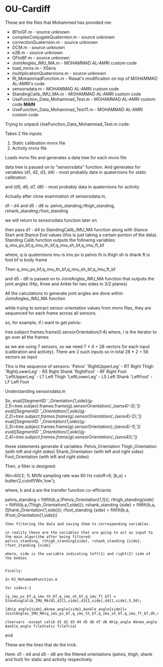 # OU-Cardiff

These are the files that Mohammed has provided me:

* BFtoGF.m - source unknown
* complexConjugateQuaternion.m - source unknown
* correctionQuaternion.m - source unknown
* DCM.m - source unknown
* e2B.m - source unknown
* GFtoBF.m - source unknown
* JointAngles_IMU_MA.m - MOHAMMAD AL-AMRI custom code
* load_mvnx.m - XSens
* multiplicationQuaternions.m - source unknown
* RI_MohammadFunction.m - Riasat's modificaiton on top of MOHAMMAD AL-AMRI's code
* sensorsdata.m - MOHAMMAD AL-AMRI custom code
* StandingCalib_IMU_MA.m - MOHAMMAD AL-AMRI custom code
* UseFunction_Data_Mohammad_Test.m - MOHAMMAD AL-AMRI custom code __MAIN__
* UseFunction_Data_Mohammad_Test11.m - MOHAMMAD AL-AMRI custom code


Trying to unpack UseFunction_Data_Mohammad_Test.m code:

Takes 2 file inputs:
1. Static calibration mvnx file
2. Activity mvnx file

Loads mvnx file and generates a data tree for each mvnx file

data tree is passed on to "sensorsdata" function. And generates for variables (d1, d2, d3, d4) - most probably data in quaternions for static calibration

and (d5, d6, d7, d8) - most probably data in quaternions for activity

Actually after close examination of sensorsdata.m,

d1 - d4 and d5 - d8 is:
pelvis_standing,rthigh_standing, rshank_standing,rfoot_standing

we will return to sensorsdata function later on

then pass d1 - d4 to StandingCalib_IMU_MA function along with Stance Start and Stance End values (this is just taking a certain portion of the data). Standing Calib function outputs the following variables:
q_imu_pv_bf,q_imu_th_bf,q_imu_sh_bf,q_imu_ft_bf

where,
q is quaternions
imu is imu
pv is pelvis
th is thigh
sh is shank
ft is foot
bf is body frame

Then 
q_imu_pv_bf,q_imu_th_bf,q_imu_sh_bf,q_imu_ft_bf

and d5 - d8 is passed on to JointAngles_IMU_MA function that outputs the joint angles (Hip, Knee and Ankle for two sides in 3/2 planes)

All the calculations to generate joint angles are done within JointAngles_IMU_MA function


while trying to extract sensor orientation values from mvnx files,
they are sequenced for each frame across all sensors.

so, for example,
if i want to get pelvis:

tree.subject.frames.frame(l).sensorOrientation(1:4)
where, l is the iterator to go over all the frames

as we are using 7 sensors, so we need 7 * 4 = 28 vectors for each input (calibration and activity). There are 2 such inputs so in total 28 * 2 = 56 vectors as input

This is the sequence of sensors:
'Pelvis'
'RightUpperLeg' - RT Right Thigh
'RightLowerLeg' - RS Right Shank
'RightFoot' - RF Right Foot
'LeftUpperLeg' - LT Left Thigh
'LeftLowerLeg' - LS Left Shank
'LeftFoot' - LF Left Foot


Understanding sensorsdata.m

So, 
eval([SegmentID '_Orientation{1,side}(g-2,1)=tree.subject.frames.frame(g).sensorOrientation(:,(sens*4)-3);'])
eval([SegmentID '_Orientation{1,side}(g-2,2)=tree.subject.frames.frame(g).sensorOrientation(:,(sens*4)-2);'])
eval([SegmentID '_Orientation{1,side}(g-2,3)=tree.subject.frames.frame(g).sensorOrientation(:,(sens*4)-1);'])
eval([SegmentID '_Orientation{1,side}(g-2,4)=tree.subject.frames.frame(g).sensorOrientation(:,(sens*4));'])

these statements generate 4 variables:
Pelvis_Orientation 
Thigh_Orientation (with left and right sides)
Shank_Orientation (with left and right sides)
Foot_Orientation (with left and right sides)

Then, a filter is designed:

Wn=60/2; % MVN sampling rate was 60 Hz
cutoff=6;
[b,a] = butter(2,cutoff/Wn,'low');

where, b and a are the transfer function co-efficients

   pelvis_standing = filtfilt(b,a,(Pelvis_Orientation{1,1}));
    rthigh_standing{side} = filtfilt(b,a,(Thigh_Orientation{1,side}));
    rshank_standing {side} = filtfilt(b,a,(Shank_Orientation{1,side}));
    rfoot_standing {side}  = filtfilt(b,a,(Foot_Orientation{1,side}))

    then filtering the data and saving them to corresponding variables.

    in reality these are the variables that are going to act as input to the main algorithm after being filtered:
    pelvis_standing, rthigh_standing{side}, rshank_standing {side}, rfoot_standing {side}

    where, side is the variable indicating left(1) and right(2) side of the bodies 


    Finally:

    In RI_MohammadFunction.m

    for side=1:2
    
    [q_imu_pv_bf,q_imu_th_bf,q_imu_sh_bf,q_imu_ft_bf] = StandingCalib_IMU_MA(d1,d2{1,side},d3{1,side},d4{1,side},5,50);
    
    [Ahip_angle{side},Aknee_angle{side},Aankle_angle{side}]= JointAngles_IMU_MA(q_imu_pv_bf,q_imu_th_bf,q_imu_sh_bf,q_imu_ft_bf,d5,d6{1,side},d7{1,side},d8{1,side},1);
    
    clearvars -except calib d1 d2 d3 d4 d5 d6 d7 d8 Ahip_angle Aknee_angle Aankle_angle fileStatic fileTrial
end

These are the lines that do the trick.

Here:
d1 - d4 and d5 - d8 are the filtered orientations (pelvis, thigh, shank and foot) for static and activity respectively


